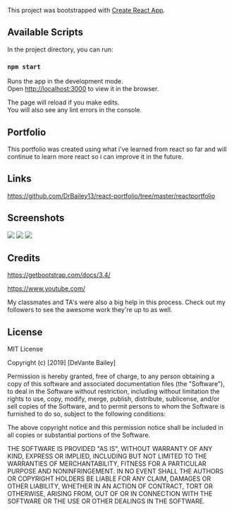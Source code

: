 This project was bootstrapped with [Create React App](https://github.com/facebook/create-react-app).

## Available Scripts

In the project directory, you can run:

### `npm start`

Runs the app in the development mode.<br />
Open [http://localhost:3000](http://localhost:3000) to view it in the browser.

The page will reload if you make edits.<br />
You will also see any lint errors in the console.

## Portfolio

This portfolio was created using what i've learned from react so far and will continue to learn more react so i can improve it in the future. 

## Links

https://github.com/DrBailey13/react-portfolio/tree/master/reactportfolio




## Screenshots

<img src="/Users/devantebailey/Class/Projects/react-portfolio/reactapp/src/images/aboutme.png">

<img src="/Users/devantebailey/Class/Projects/react-portfolio/reactapp/src/images/portfolio.png">

<img src="/Users/devantebailey/Class/Projects/react-portfolio/reactapp/src/images/contact.png">

## Credits

https://getbootstrap.com/docs/3.4/

https://www.youtube.com/

My classmates and TA's were also a big help in this process. Check out my followers to see the awesome work they're up to as well.



## License
MIT License

Copyright (c) [2019] [DeVante Bailey]

Permission is hereby granted, free of charge, to any person obtaining a copy
of this software and associated documentation files (the "Software"), to deal
in the Software without restriction, including without limitation the rights
to use, copy, modify, merge, publish, distribute, sublicense, and/or sell
copies of the Software, and to permit persons to whom the Software is
furnished to do so, subject to the following conditions:

The above copyright notice and this permission notice shall be included in all
copies or substantial portions of the Software.

THE SOFTWARE IS PROVIDED "AS IS", WITHOUT WARRANTY OF ANY KIND, EXPRESS OR
IMPLIED, INCLUDING BUT NOT LIMITED TO THE WARRANTIES OF MERCHANTABILITY,
FITNESS FOR A PARTICULAR PURPOSE AND NONINFRINGEMENT. IN NO EVENT SHALL THE
AUTHORS OR COPYRIGHT HOLDERS BE LIABLE FOR ANY CLAIM, DAMAGES OR OTHER
LIABILITY, WHETHER IN AN ACTION OF CONTRACT, TORT OR OTHERWISE, ARISING FROM,
OUT OF OR IN CONNECTION WITH THE SOFTWARE OR THE USE OR OTHER DEALINGS IN THE
SOFTWARE.